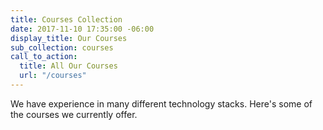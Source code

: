 ```yaml
---
title: Courses Collection
date: 2017-11-10 17:35:00 -06:00
display_title: Our Courses
sub_collection: courses
call_to_action:
  title: All Our Courses
  url: "/courses"
---
```


We have experience in many different technology stacks. Here's some of the courses we currently offer.